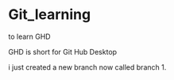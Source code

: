 # Git_learning
 to learn GHD

GHD is short for Git Hub Desktop

i just created a new branch now called branch 1.
